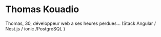 # Thomas Kouadio

Thomas, 30, développeur web a ses heures perdues... (Stack Angular / Nest.js / ionic /PostgreSQL )
